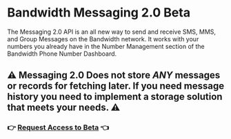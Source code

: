 # Bandwidth Messaging 2.0 Beta

The Messaging 2.0 API is an all new way to send and receive SMS, MMS, and Group Messages on the Bandwidth network. It works with your numbers you already have in the Number Management section of the Bandwidth Phone Number Dashboard.

## ⚠️ Messaging 2.0 Does not store *ANY* messages or records for fetching later. If you need message history you need to implement a storage solution that meets your needs. ⚠️

<h3> 👉 <a href="https://go.bandwidth.com/messaging-v2-api.html">Request Access to Beta</a> 👈</h3>